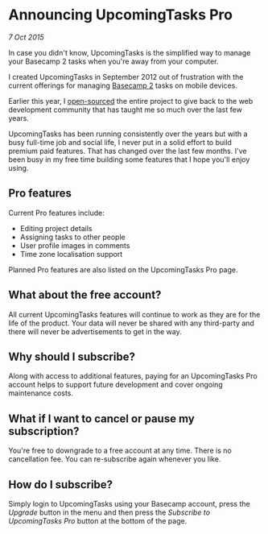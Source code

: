 # Announcing UpcomingTasks Pro
_7 Oct 2015_

In case you didn't know, UpcomingTasks is the simplified way to manage your Basecamp 2 tasks when you're away from your computer.

I created UpcomingTasks in September 2012 out of frustration with the current offerings for managing [Basecamp 2](https://basecamp.com/) tasks on mobile devices.

Earlier this year, I [open-sourced](https://github.com/brendanmurty/upcomingtasks) the entire project to give back to the web development community that has taught me so much over the last few years.

UpcomingTasks has been running consistently over the years but with a busy full-time job and social life, I never put in a solid effort to build premium paid features. That has changed over the last few months. I've been busy in my free time building some features that I hope you'll enjoy using.

## Pro features

Current Pro features include:

- Editing project details
- Assigning tasks to other people
- User profile images in comments
- Time zone localisation support

Planned Pro features are also listed on the UpcomingTasks Pro page.

## What about the free account?

All current UpcomingTasks features will continue to work as they are for the life of the product. Your data will never be shared with any third-party and there will never be advertisements to get in the way.

## Why should I subscribe?

Along with access to additional features, paying for an UpcomingTasks Pro account helps to support future development and cover ongoing maintenance costs.

## What if I want to cancel or pause my subscription?

You're free to downgrade to a free account at any time. There is no cancellation fee. You can re-subscribe again whenever you like.

## How do I subscribe?

Simply login to UpcomingTasks using your Basecamp account, press the *Upgrade* button in the menu and then press the *Subscribe to UpcomingTasks Pro* button at the bottom of the page.
